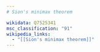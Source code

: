 ```yaml
---
# Sion's minimax theorem

wikidata: Q7525341
msc_classification: "91"
wikipedia_links:
  - "[[Sion's minimax theorem]]"
---
```


